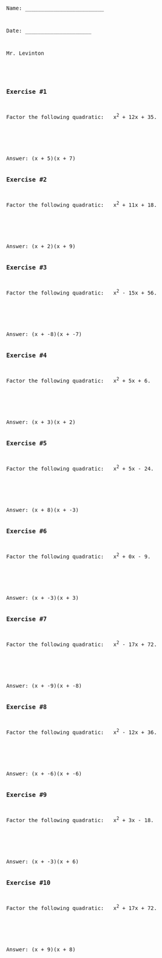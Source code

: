 ```python

```
<pre>
<div>
<p>Name: _________________________</p>                             
<p>Date: _____________________</p>
<p>Mr. Levinton</p>    

<div>
<h3>Exercise #1</h3>
<p>Factor the following quadratic: &nbsp; x<sup>2</sup> + 12x + 35.</p>
<br><br><br>
Answer: (x + 5)(x + 7)</div><div>
<h3>Exercise #2</h3>
<p>Factor the following quadratic: &nbsp; x<sup>2</sup> + 11x + 18.</p>
<br><br><br>
Answer: (x + 2)(x + 9)</div><div>
<h3>Exercise #3</h3>
<p>Factor the following quadratic: &nbsp; x<sup>2</sup> - 15x + 56.</p>
<br><br><br>
Answer: (x + -8)(x + -7)</div><div>
<h3>Exercise #4</h3>
<p>Factor the following quadratic: &nbsp; x<sup>2</sup> + 5x + 6.</p>
<br><br><br>
Answer: (x + 3)(x + 2)</div><div>
<h3>Exercise #5</h3>
<p>Factor the following quadratic: &nbsp; x<sup>2</sup> + 5x - 24.</p>
<br><br><br>
Answer: (x + 8)(x + -3)</div><div>
<h3>Exercise #6</h3>
<p>Factor the following quadratic: &nbsp; x<sup>2</sup> + 0x - 9.</p>
<br><br><br>
Answer: (x + -3)(x + 3)</div><div>
<h3>Exercise #7</h3>
<p>Factor the following quadratic: &nbsp; x<sup>2</sup> - 17x + 72.</p>
<br><br><br>
Answer: (x + -9)(x + -8)</div><div>
<h3>Exercise #8</h3>
<p>Factor the following quadratic: &nbsp; x<sup>2</sup> - 12x + 36.</p>
<br><br><br>
Answer: (x + -6)(x + -6)</div><div>
<h3>Exercise #9</h3>
<p>Factor the following quadratic: &nbsp; x<sup>2</sup> + 3x - 18.</p>
<br><br><br>
Answer: (x + -3)(x + 6)</div><div>
<h3>Exercise #10</h3>
<p>Factor the following quadratic: &nbsp; x<sup>2</sup> + 17x + 72.</p>
<br><br><br>
Answer: (x + 9)(x + 8)</div>